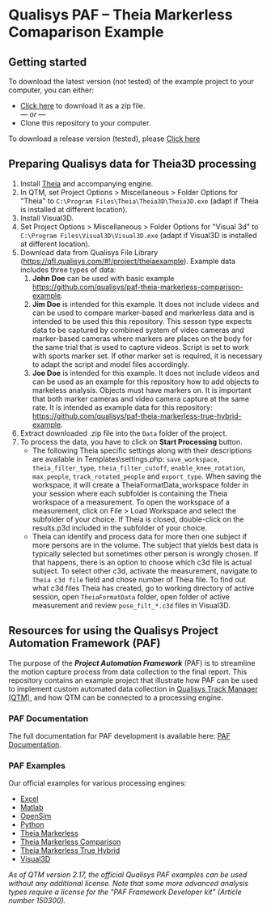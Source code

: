 # Qualisys PAF – Theia Markerless Comaparison Example

## Getting started

To download the latest version (not tested) of the example project to your computer, you can either:

* [Click here](https://github.com/qualisys/paf-theia-markerless-comparison-example/archive/refs/heads/main.zip) to download it as a zip file.
<br>_— or —_
* Clone this repository to your computer.

To download a release version (tested), please [Click here](https://github.com/qualisys/paf-theia-markerless-comparison-example/releases)

## Preparing Qualisys data for Theia3D processing

1. Install [Theia](https://www.theiamarkerless.ca/) and accompanying engine.
2. In QTM, set Project Options > Miscellaneous > Folder Options for "Theia" to ```C:\Program Files\Theia\Theia3D\Theia3D.exe``` (adapt if Theia is installed at different location).
3. Install Visual3D.
4. Set Project Options > Miscellaneous > Folder Options for "Visual 3d" to ```C:\Program Files\Visual3D\Visual3D.exe``` (adapt if Visual3D is installed at different location).
5. Download data from Qualisys File Library (https://qfl.qualisys.com/#!/project/theiaexample).
   Example data includes three types of data:
   1. **John Doe** can be used with basic example https://github.com/qualisys/paf-theia-markerless-comparison-example.
   2. **Jim Doe** is intended for this example. It does not include videos and can be used to compare marker-based and markerless data and is intended to be used this this repository. This sesson type expects data to be captured by combined system of video cameras and marker-based cameras where markers are places on the body for the same trial that is used to capture videos. Script is set to work with sports marker set. If other marker set is required, it is necessary to adapt the script and model files accordingly. 
   3. **Joe Doe** is intended for this example. It does not include videos and can be used as an example for this repository how to add objects to markeless analysis. Objects must have markers on. It is important that both marker cameras and video camera capture at the same rate. It is intended as example data for this repository: https://github.com/qualisys/paf-theia-markerless-true-hybrid-example.
6. Extract downloaded .zip file into the `Data` folder of the project.
7. To process the data, you have to click on **Start Processing** button.
    - The following Theia specific settings along with their descriptions are available in Templates\settings.php: `save_workspace`, `theia_filter_type`, `theia_filter_cutoff`, `enable_knee_rotation`, `max_people`, `track_rotated_people` and `export_type`. When saving the workspace, it will create a TheiaFormatData_workspace folder in your session where each subfolder is containing the Theia workspace of a measurement. To open the workspace of a measurement, click on File > Load Workspace and select the subfolder of your choice. If Theia is closed, double-click on the results.p3d included in the subfolder of your choice.  
    - Theia can identify and process data for more then one subject if more persons are in the volume. The subject that yields best data is typically selected but sometimes other person is wrongly chosen. If that happens, there is an option to choose which c3d file is actual subject. To select other c3d, activate the measurement, navigate to `Theia c3d file` field and chose number of Theia file. To find out what c3d files Theia has created, go to working directory of active session, open `TheiaFormatData` folder, open folder of active measurement and review `pose_filt_*.c3d` files in Visual3D.

## Resources for using the Qualisys Project Automation Framework (PAF)

The purpose of the ***Project Automation Framework*** (PAF) is to streamline the motion capture process from data collection to the final report. This repository contains an example project that illustrate how PAF can be used to implement custom automated data collection in [Qualisys Track Manager (QTM)](http://www.qualisys.com/software/qualisys-track-manager/), and how QTM can be connected to a processing engine. 

### PAF Documentation

The full documentation for PAF development is available here: [PAF Documentation](https://github.com/qualisys/paf-documentation).


### PAF Examples

Our official examples for various processing engines:

- [Excel](https://github.com/qualisys/paf-excel-example)
- [Matlab](https://github.com/qualisys/paf-matlab-example)
- [OpenSim](https://github.com/qualisys/paf-opensim-example)
- [Python](https://github.com/qualisys/paf-python-example)
- [Theia Markerless](https://github.com/qualisys/paf-theia-markerless-example)
- [Theia Markerless Comparison](https://github.com/qualisys/paf-theia-markerless-comparison-example)
- [Theia Markerless True Hybrid](https://github.com/qualisys/paf-theia-markerless-true-hybrid-example)
- [Visual3D](https://github.com/qualisys/paf-visual3d-example)

_As of QTM version 2.17, the official Qualisys PAF examples can be used without any additional license. Note that some more advanced analysis types require a license for the "PAF Framework Developer kit" (Article number 150300)._
